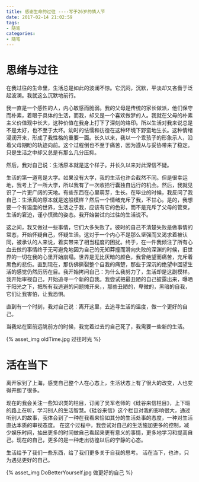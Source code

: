 ```yaml
---
title: 感谢生命的过往 ----写于26岁的情人节
date: 2017-02-14 21:02:59
tags:
- 随笔
categories:
- 随笔
---
```



# 思绪与过往


在我过往的生命里，生活总是如此的波澜不惊。它沉闷，沉默，平淡却又吝啬于泛起波澜。我就这么沉默地前行。

我一直是一个感性的人，内心敏感而脆弱。我的父母是传统的家长做派，他们保守而朴素，着眼于具体的生活，而我，却又是一个喜欢做梦的人。我就在父母的朴素主义价值观中长大，这种价值在我身上打下了深刻的烙印。所以生活对我来说总是不是太好，也不至于太坏。幼时的怯懦和彷徨在这种环境下野蛮地生长。这种情绪浸润开来，形成了我性格的重要一面。长久以来，我以一个乖孩子的形象示人，沿着父母期盼的轨迹向前。这个过程倒也不至于痛苦，因为遵从与妥协带来了稳定。只是生活之中却又总是有那么几分压抑。

然后，我对自己说：生活原本就是这个样子。并长久以来对此深信不疑。

生活的第一道弯是大学。如果没有大学，我的生活也许会截然不同。但是很幸运地，我考上了一所大学，所以我有了一次收拾行囊独自远行的机会。然后，我就见识了一片更广阔的天地。有些东西在心里萌芽，生长。在毕业的时候，我反问了我自己：生活真的原本就是这般模样？然后一个情绪充斥了我，不甘心。是的，我想要一个有温度的世界，生活之于我，应该有它的色彩，而不是充斥了父母的管束，生活的窘迫，谨小慎微的姿态。我开始尝试向过往的生活说不。

这之间，我又做过一些事情，它们大多失败了。彼时的自己不清楚失败是做事情的常态，开始怀疑自己，怀疑生活。这对于一个内心不是那么坚强而又渴求着被认同，被承认的人来说，着实带来了相当程度的困扰。终于，在一件我倾注了所有心血去做的事情终于无可避免地因为自己的无知莽撞而滑向失败的深渊的时候，旧世界的一切在我的心里开始崩塌。世界是无比灰暗的颜色，我曾绝望而痛苦，充斥着黑色的悲伤。直到现在，那仿佛撕裂整个自我的痛楚，那些于深沉的绝望中回望生活的感觉仍然历历在目。我开始拷问自己：为什么我努力了，生活却是这副模样。我开始审视自己，开始追寻一个新的自我。我尝试把最丑陋的自己披露出来，曝晒于阳光之下，把所有我逃避的问题摊开来，，那些丑陋的，卑微的，黑暗的自我，它们让我害怕，让我恐惧。

直到有一个时刻，我对自己说：离开这里，去追寻生活的温度，做一个更好的自己。

当我站在窗前远眺前方的时候，我觉着过去的自己死了，我需要一些新的生活。

{% asset_img oldTime.jpg 过往时光 %}


# 活在当下

离开家到了上海，感觉自己整个人在心态上，生活状态上有了很大的改变，人也变得开朗了很多。

现在的我会关注一些知识类的栏目，订阅了吴军老师的《硅谷来信栏目》，上下班的路上在听，学习别人的生活智慧。《硅谷来信》这个栏目对我的影响很大，通过听别人的故事，我体会到了一种在我看来恰如其分的生活处事的态度，一种对生活直达本质的审视态度。
在这个过程中，我尝试对自己的生活施加更多的控制，减少娱乐时间，抽出更多的时间做自己看起来更有意义的事情，更多地学习和提高自己。现在的自己，更多的是一种走出彷徨以后的宁静的心态。


生活给予了我们一些东西，给了我们更多关于自我的思考。
活在当下，也许，只为遇见更好的自己。

{% asset_img DoBetterYourself.jpg 做更好的自己 %}
